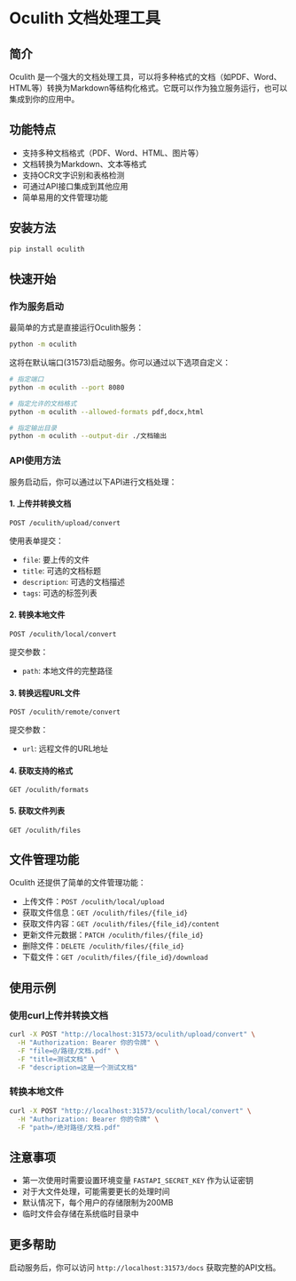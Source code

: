 # Oculith 文档处理工具

## 简介

Oculith 是一个强大的文档处理工具，可以将多种格式的文档（如PDF、Word、HTML等）转换为Markdown等结构化格式。它既可以作为独立服务运行，也可以集成到你的应用中。

## 功能特点

- 支持多种文档格式（PDF、Word、HTML、图片等）
- 文档转换为Markdown、文本等格式
- 支持OCR文字识别和表格检测
- 可通过API接口集成到其他应用
- 简单易用的文件管理功能

## 安装方法

```bash
pip install oculith
```

## 快速开始

### 作为服务启动

最简单的方式是直接运行Oculith服务：

```bash
python -m oculith
```

这将在默认端口(31573)启动服务。你可以通过以下选项自定义：

```bash
# 指定端口
python -m oculith --port 8080

# 指定允许的文档格式
python -m oculith --allowed-formats pdf,docx,html

# 指定输出目录
python -m oculith --output-dir ./文档输出
```

### API使用方法

服务启动后，你可以通过以下API进行文档处理：

#### 1. 上传并转换文档

```
POST /oculith/upload/convert
```

使用表单提交：
- `file`: 要上传的文件
- `title`: 可选的文档标题
- `description`: 可选的文档描述
- `tags`: 可选的标签列表

#### 2. 转换本地文件

```
POST /oculith/local/convert
```

提交参数：
- `path`: 本地文件的完整路径

#### 3. 转换远程URL文件

```
POST /oculith/remote/convert
```

提交参数：
- `url`: 远程文件的URL地址

#### 4. 获取支持的格式

```
GET /oculith/formats
```

#### 5. 获取文件列表

```
GET /oculith/files
```

## 文件管理功能

Oculith 还提供了简单的文件管理功能：

- 上传文件：`POST /oculith/local/upload`
- 获取文件信息：`GET /oculith/files/{file_id}`
- 获取文件内容：`GET /oculith/files/{file_id}/content`
- 更新文件元数据：`PATCH /oculith/files/{file_id}`
- 删除文件：`DELETE /oculith/files/{file_id}`
- 下载文件：`GET /oculith/files/{file_id}/download`

## 使用示例

### 使用curl上传并转换文档

```bash
curl -X POST "http://localhost:31573/oculith/upload/convert" \
  -H "Authorization: Bearer 你的令牌" \
  -F "file=@/路径/文档.pdf" \
  -F "title=测试文档" \
  -F "description=这是一个测试文档"
```

### 转换本地文件

```bash
curl -X POST "http://localhost:31573/oculith/local/convert" \
  -H "Authorization: Bearer 你的令牌" \
  -F "path=/绝对路径/文档.pdf"
```

## 注意事项

- 第一次使用时需要设置环境变量 `FASTAPI_SECRET_KEY` 作为认证密钥
- 对于大文件处理，可能需要更长的处理时间
- 默认情况下，每个用户的存储限制为200MB
- 临时文件会存储在系统临时目录中

## 更多帮助

启动服务后，你可以访问 `http://localhost:31573/docs` 获取完整的API文档。
